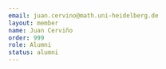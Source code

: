 ```yaml
---
email: juan.cervino@math.uni-heidelberg.de
layout: member
name: Juan Cerviño
order: 999
role: Alumni
status: alumni
---
```


